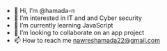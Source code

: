 - 👋 Hi, I’m @hamada-n
- 👀 I’m interested in IT and and Cyber security
- 🌱 I’m currently learning JavaScript
- 💞️ I’m looking to collaborate on an app project
- 📫 How to reach me nawreshamada22@gmail.com

<!---
hamada-n/hamada-n is a ✨ special ✨ repository because its `README.md` (this file) appears on your GitHub profile.
You can click the Preview link to take a look at your changes.
--->

